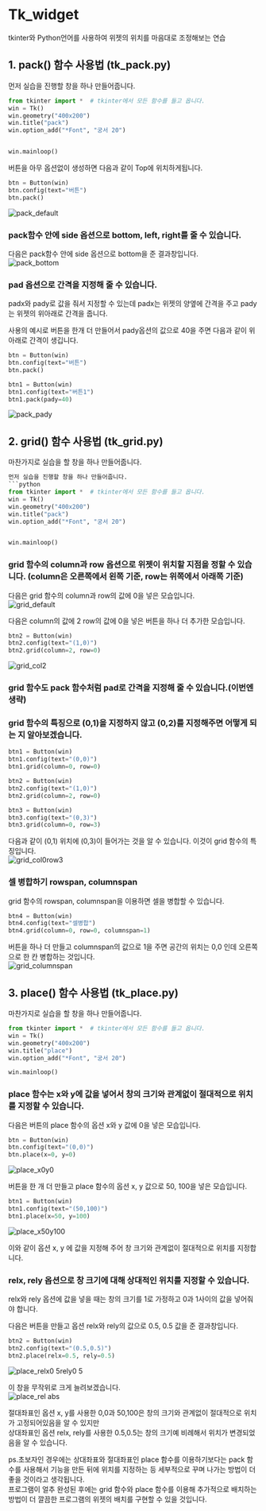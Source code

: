 # Tk_widget
tkinter와 Python언어를 사용하여 위젯의 위치를 마음대로 조정해보는 연습

## 1. pack() 함수 사용법 (tk_pack.py)   

먼저 실습을 진행할 창을 하나 만들어줍니다.   
```python
from tkinter import *  # tkinter에서 모든 함수를 들고 옵니다.
win = Tk()
win.geometry("400x200")
win.title("pack")
win.option_add("*Font", "궁서 20")


win.mainloop()
```

버튼을 아무 옵션없이 생성하면 다음과 같이 Top에 위치하게됩니다.

```python
btn = Button(win)
btn.config(text="버튼")
btn.pack()
```   

![pack_default](https://user-images.githubusercontent.com/58906858/151921436-91f0ec45-ff01-490b-b8e4-b6796ffdbb85.png)   

### pack함수 안에 side 옵션으로 bottom, left, right를 줄 수 있습니다.   

다음은 pack함수 안에 side 옵션으로 bottom을 준 결과창입니다.   
![pack_bottom](https://user-images.githubusercontent.com/58906858/151921606-7f6ab8c6-914b-498b-9e4a-e944b97074d2.png)   

### pad 옵션으로 간격을 지정해 줄 수 있습니다.   

padx와 pady로 값을 줘서 지정할 수 있는데 padx는 위젯의 양옆에 간격을 주고 pady는 위젯의 위아래로 간격을 줍니다.  
   
사용의 예시로 버튼을 한개 더 만들어서 pady옵션의 값으로 40을 주면 다음과 같이 위아래로 간격이 생깁니다.   
```python
btn = Button(win)
btn.config(text="버튼")
btn.pack()

btn1 = Button(win)
btn1.config(text="버튼1")
btn1.pack(pady=40)
```   
![pack_pady](https://user-images.githubusercontent.com/58906858/151922377-166f587d-e30b-4a62-a2d3-f6ec57d57eff.png)   
   
## 2. grid() 함수 사용법 (tk_grid.py)   

마찬가지로 실습을 할 창을 하나 만들어줍니다.
```python
먼저 실습을 진행할 창을 하나 만들어줍니다.   
```python
from tkinter import *  # tkinter에서 모든 함수를 들고 옵니다.
win = Tk()
win.geometry("400x200")
win.title("pack")
win.option_add("*Font", "궁서 20")


win.mainloop()
```   

### grid 함수의 column과 row 옵션으로 위젯이 위치할 지점을 정할 수 있습니다. (column은 오른쪽에서 왼쪽 기준, row는 위쪽에서 아래쪽 기준)   
   
다음은 grid 함수의 column과 row의 값에 0을 넣은 모습입니다.      
![grid_default](https://user-images.githubusercontent.com/58906858/151923645-2a4cc82d-4f7c-4ef2-97fe-41a1aa6bb377.png)
   
다음은 column의 값에 2 row의 값에 0을 넣은 버튼을 하나 더 추가한 모습입니다.   
```python
btn2 = Button(win)
btn2.config(text="(1,0)")
btn2.grid(column=2, row=0)
```   
![grid_col2](https://user-images.githubusercontent.com/58906858/151924218-7e455d6c-e842-4002-9a79-81d1421e15c3.png)   
   
### grid 함수도 pack 함수처럼 pad로 간격을 지정해 줄 수 있습니다.(이번엔 생략)   
   
### grid 함수의 특징으로 (0,1)을 지정하지 않고 (0,2)를 지정해주면 어떻게 되는 지 알아보겠습니다.   

```python
btn1 = Button(win)
btn1.config(text="(0,0)")
btn1.grid(column=0, row=0)

btn2 = Button(win)  
btn2.config(text="(1,0)")
btn2.grid(column=2, row=0)

btn3 = Button(win)
btn3.config(text="(0,3)")
btn3.grid(column=0, row=3)
```

다음과 같이 (0,1) 위치에 (0,3)이 들어가는 것을 알 수 있습니다. 이것이 grid 함수의 특징입니다.   
![grid_col0row3](https://user-images.githubusercontent.com/58906858/151924718-b82629ff-9e06-4a2b-9c47-f1599fbf2e5a.png)

### 셀 병합하기 rowspan, columnspan   

grid 함수의 rowspan, columnspan을 이용하면 셀을 병합할 수 있습니다.   
```python
btn4 = Button(win)
btn4.config(text="셀병합")
btn4.grid(column=0, row=0, columnspan=1)
```   
버튼을 하나 더 만들고 columnspan의 값으로 1을 주면 공간의 위치는 0,0 인데 오른쪽으로 한 칸 병합하는 것입니다.      
![grid_columnspan](https://user-images.githubusercontent.com/58906858/151925935-23b1d627-69f9-4e63-a312-9ca633847a02.png)   
   
## 3. place() 함수 사용법 (tk_place.py)   

마찬가지로 실습을 할 창을 하나 만들어줍니다.
```python
from tkinter import *  # tkinter에서 모든 함수를 들고 옵니다.
win = Tk()
win.geometry("400x200")
win.title("place")
win.option_add("*Font", "궁서 20")

win.mainloop()
```   
### place 함수는 x와 y에 값을 넣어서 창의 크기와 관계없이 절대적으로 위치를 지정할 수 있습니다.   
   
다음은 버튼의 place 함수의 옵션 x와 y 값에 0을 넣은 모습입니다.
```python
btn = Button(win)
btn.config(text="(0,0)")
btn.place(x=0, y=0)
```   
   
![place_x0y0](https://user-images.githubusercontent.com/58906858/151926971-755d2768-da09-4c66-a1c5-e4cab9fd84bb.png)   

버튼을 한 개 더 만들고 place 함수의 옵션 x, y 값으로 50, 100을 넣은 모습입니다.
   
```python
btn1 = Button(win)
btn1.config(text="(50,100)")
btn1.place(x=50, y=100)
```   

![place_x50y100](https://user-images.githubusercontent.com/58906858/151927261-5b006f59-0645-4c48-88dd-f5b725ebe870.png)

이와 같이 옵션 x, y 에 값을 지정해 주어 창 크기와 관계없이 절대적으로 위치를 지정합니다.

### relx, rely 옵션으로 창 크기에 대해 상대적인 위치를 지정할 수 있습니다.   
   
relx와 rely 옵션에 값을 넣을 때는 창의 크기를 1로 가정하고 0과 1사이의 값을 넣어줘야 합니다.

다음은 버튼을 만들고 옵션 relx와 rely의 값으로 0.5, 0.5 값을 준 결과창입니다.
```python
btn2 = Button(win)
btn2.config(text="(0.5,0.5)")
btn2.place(relx=0.5, rely=0.5)
```   
![place_relx0 5rely0 5](https://user-images.githubusercontent.com/58906858/151927734-4b82d5a4-a487-463d-bb4d-6c8e9a9566ee.png)

이 창을 무작위로 크게 늘려보겠습니다.   
![place_rel abs](https://user-images.githubusercontent.com/58906858/151927943-f0f92110-6dc4-4f25-9cb6-f9bfe2cf0a2a.png)

절대좌표인 옵션 x, y를 사용한 0,0과 50,100은 창의 크기와 관계없이 절대적으로 위치가 고정되어있음을 알 수 있지만   
상대좌표인 옵션 relx, rely를 사용한 0.5,0.5는 창의 크기예 비례해서 위치가 변경되었음을 알 수 있습니다.

ps.초보자인 경우에는 상대좌표와 절대좌표인 place 함수를 이용하기보다는 pack 함수를 사용해서 기능을 만든 뒤에 위치를 지정하는 등 세부적으로 꾸며 나가는 방법이 더 좋을 것이라고 생각됩니다.   
프로그램이 얼추 완성된 후에는 grid 함수와 place 함수를 이용해 추가적으로 배치하는 방법이 더 깔끔한 프로그램의 위젯의 배치를 구현할 수 있을 것입니다.



   

